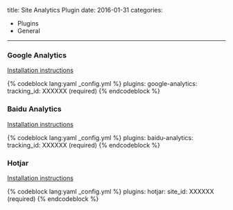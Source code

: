 title: Site Analytics Plugin
date: 2016-01-31
categories:
- Plugins
- General
---

### Google Analytics

[Installation instructions](https://analytics.google.com/analytics/web)

{% codeblock lang:yaml _config.yml %}
plugins:
    google-analytics:
        tracking_id: XXXXXX (required)
{% endcodeblock %}

### Baidu Analytics

[Installation instructions](https://tongji.baidu.com/web/welcome/login)

{% codeblock lang:yaml _config.yml %}
plugins:
    baidu-analytics:
        tracking_id: XXXXXX (required)
{% endcodeblock %}

### Hotjar

[Installation instructions](https://help.hotjar.com/hc/en-us/sections/115002608787-Installation-Guides)

{% codeblock lang:yaml _config.yml %}
plugins:
    hotjar:
        site_id: XXXXXX (required)
{% endcodeblock %}
